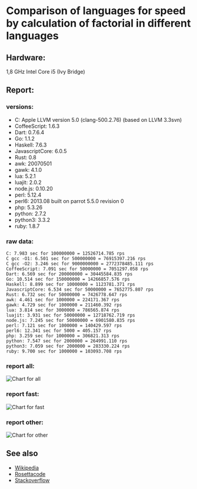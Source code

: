 Comparison of languages for speed by calculation of factorial in different languages
====================================================================================

Hardware:
---------
1,8 GHz Intel Core i5 (Ivy Bridge)


Report:
-------
### versions:

  * C: Apple LLVM version 5.0 (clang-500.2.76) (based on LLVM 3.3svn)
  * CoffeeScript: 1.6.3
  * Dart: 0.7.6.4
  * Go: 1.1.2
  * Haskell: 7.6.3
  * JavascriptCore: 6.0.5
  * Rust: 0.8
  * awk: 20070501
  * gawk: 4.1.0
  * lua: 5.2.1
  * luajit: 2.0.2
  * node.js: 0.10.20
  * perl: 5.12.4
  * perl6: 2013.08 built on parrot 5.5.0 revision 0
  * php: 5.3.26
  * python: 2.7.2
  * python3: 3.3.2
  * ruby: 1.8.7


### raw data:

    C: 7.983 sec for 100000000 = 12526714.785 rps
    C gcc -O1: 6.501 sec for 500000000 = 76915397.216 rps
    C gcc -O2: 3.246 sec for 9000000000 = 2772378485.111 rps
    CoffeeScript: 7.091 sec for 50000000 = 7051297.058 rps
    Dart: 6.569 sec for 200000000 = 30445584.835 rps
    Go: 10.514 sec for 150000000 = 14266857.576 rps
    Haskell: 8.899 sec for 10000000 = 1123781.371 rps
    JavascriptCore: 6.534 sec for 50000000 = 7652775.807 rps
    Rust: 6.732 sec for 50000000 = 7426778.647 rps
    awk: 4.461 sec for 1000000 = 224171.367 rps
    gawk: 4.729 sec for 1000000 = 211460.392 rps
    lua: 3.814 sec for 3000000 = 786565.874 rps
    luajit: 3.931 sec for 50000000 = 12718762.719 rps
    node.js: 7.245 sec for 50000000 = 6901580.835 rps
    perl: 7.121 sec for 1000000 = 140429.597 rps
    perl6: 12.341 sec for 5000 = 405.157 rps
    php: 3.259 sec for 1000000 = 306821.313 rps
    python: 7.547 sec for 2000000 = 264991.110 rps
    python3: 7.059 sec for 2000000 = 283330.224 rps
    ruby: 9.700 sec for 1000000 = 103093.708 rps


### report all:

![Chart for all](https://chart.googleapis.com/chart?cht=bhs&chs=700x385&chd=t%3A76915397%2C30445584%2C14266857%2C12718762%2C12526714%2C7652775%2C7426778%2C7051297%2C6901580%2C1123781%2C786565%2C306821%2C283330%2C264991%2C224171%2C211460%2C140429%2C103093&chco=4d89f9&chbh=15&chds=0,76915397.2164933&chxt=x,y,r&chxl=1%3A%7Cruby%7Cperl%7Cgawk%7Cawk%7Cpython%7Cpython3%7Cphp%7Clua%7CHaskell%7Cnode.js%7CCoffeeScript%7CRust%7CJavascriptCore%7CC%7Cluajit%7CGo%7CDart%7CC%20gcc%20-O1%7C2%3A%7C103093%20rps%7C140429%20rps%7C211460%20rps%7C224171%20rps%7C264991%20rps%7C283330%20rps%7C306821%20rps%7C786565%20rps%7C1123781%20rps%7C6901580%20rps%7C7051297%20rps%7C7426778%20rps%7C7652775%20rps%7C12526714%20rps%7C12718762%20rps%7C14266857%20rps%7C30445584%20rps%7C76915397%20rps%7C0%3A%7C0%20%25%7C10%20%25%7C20%20%25%7C30%20%25%7C40%20%25%7C50%20%25%7C60%20%25%7C70%20%25%7C80%20%25%7C90%20%25%7C100%20%25)

### report fast:

![Chart for fast](https://chart.googleapis.com/chart?cht=bhs&chs=700x205&chd=t%3A76915397%2C30445584%2C14266857%2C12718762%2C12526714%2C7652775%2C7426778%2C7051297%2C6901580&chco=4d89f9&chbh=15&chds=0,76915397.2164933&chxt=x,y,r&chxl=1%3A%7Cnode.js%7CCoffeeScript%7CRust%7CJavascriptCore%7CC%7Cluajit%7CGo%7CDart%7CC%20gcc%20-O1%7C2%3A%7C6901580%20rps%7C7051297%20rps%7C7426778%20rps%7C7652775%20rps%7C12526714%20rps%7C12718762%20rps%7C14266857%20rps%7C30445584%20rps%7C76915397%20rps%7C0%3A%7C0%20%25%7C10%20%25%7C20%20%25%7C30%20%25%7C40%20%25%7C50%20%25%7C60%20%25%7C70%20%25%7C80%20%25%7C90%20%25%7C100%20%25)

### report other:

![Chart for other](https://chart.googleapis.com/chart?cht=bhs&chs=700x205&chd=t%3A1123781%2C786565%2C306821%2C283330%2C264991%2C224171%2C211460%2C140429%2C103093&chco=4d89f9&chbh=15&chds=0,1123781.37148077&chxt=x,y,r&chxl=1%3A%7Cruby%7Cperl%7Cgawk%7Cawk%7Cpython%7Cpython3%7Cphp%7Clua%7CHaskell%7C2%3A%7C103093%20rps%7C140429%20rps%7C211460%20rps%7C224171%20rps%7C264991%20rps%7C283330%20rps%7C306821%20rps%7C786565%20rps%7C1123781%20rps%7C0%3A%7C0%20%25%7C10%20%25%7C20%20%25%7C30%20%25%7C40%20%25%7C50%20%25%7C60%20%25%7C70%20%25%7C80%20%25%7C90%20%25%7C100%20%25)



See also
--------

  * [Wikipedia](http://en.wikipedia.org/wiki/Factorial)
  * [Rosettacode](http://rosettacode.org/wiki/Factorial)
  * [Stackoverflow](http://stackoverflow.com/questions/23930/factorial-algorithms-in-different-languages)
